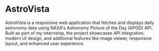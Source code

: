 # AstroVista
AstroVista is a responsive web application that fetches and displays daily astronomy data using NASA's Astronomy Picture of the Day (APOD) API. Built as part of my internship, the project showcases API integration, modern UI design, and additional features like image viewer, responsive layout, and enhanced user experience.
